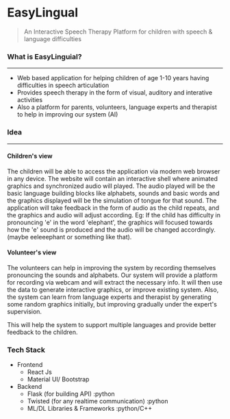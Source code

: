 # EasyLingual
> An Interactive Speech Therapy Platform for children with speech & language difficulties</h2>

### What is EasyLinguial?
<hr>

* Web based application for helping children of age 1-10 years having difficulties in speech articulation
* Provides speech therapy in the form of visual, auditory and interative activities
* Also a platform for parents, volunteers, language experts and therapist to help in improving our system (AI)

### Idea
<hr>

#### Children's view

<p>
The children will be able to access the application via modern web browser in any device. The website will contain an interactive shell where animated graphics and synchronized audio will played. The audio played will be the basic language building blocks like alphabets, sounds and basic words and the graphics displayed will be the simulation of tongue for that sound. The application will take feedback in the form of audio as the child repeats, and the graphics and audio will adjust according. Eg: If the child has difficulty in pronouncing 'e' in the word 'elephant', the graphics will focused towards how the 'e' sound is produced and the audio will be changed accordingly. (maybe eeleeephant or something like that).
</p>

#### Volunteer's view
<p>
The volunteers can help in improving the system by recording themselves pronouncing the sounds and alphabets. Our system will provide a platform for recording via webcam and will extract the necessary info. It will then use the data to generate interactive graphics, or improve existing system. Also, the system can learn from language experts and therapist by generating some random graphics initially, but improving gradually under the expert's supervision. 
</p>

<p>
 This will help the system to support multiple languages and provide better feedback to the children.
</p>


### Tech Stack
* Frontend
  * React Js
  * Material UI/ Bootstrap
* Backend 
  * Flask (for building API) :python
  * Twisted (for any realtime communication) :python
  * ML/DL Libraries & Frameworks :python/C++
